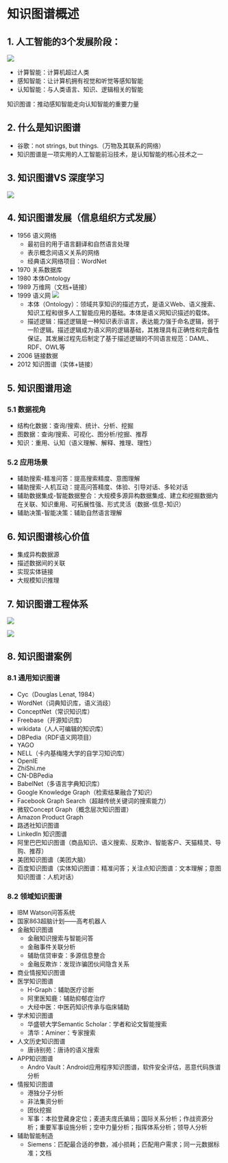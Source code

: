 # 知识图谱概述

## 1. 人工智能的3个发展阶段：

![](image/image.png "")

- 计算智能：计算机超过人类
- 感知智能：让计算机拥有视觉和听觉等感知智能
- 认知智能：与人类语言、知识、逻辑相关的智能

知识图谱：推动感知智能走向认知智能的重要力量

## 2. 什么是知识图谱

- 谷歌：not strings, but things.（万物及其联系的网络）
- 知识图谱是一项实用的人工智能前沿技术，是认知智能的核心技术之一
## 3. 知识图谱VS 深度学习

![](image/image_1.png "")

## 4. 知识图谱发展（信息组织方式发展）

- 1956 语义网络
	- 最初目的用于语言翻译和自然语言处理
	- 表示概念间语义关系的网络
	- 经典语义网络项目：WordNet
- 1970 关系数据库
- 1980 本体Ontology
- 1989 万维网（文档+链接）
- 1999 语义网
	![](image/image_2.png "")
	- 本体（Ontology）：领域共享知识的描述方式，是语义Web、语义搜索、知识工程和很多人工智能应用的基础。本体是语义网知识描述的载体。
	- 描述逻辑：描述逻辑是一种知识表示语言，表达能力强于命名逻辑，弱于一阶逻辑。描述逻辑成为语义网的逻辑基础，其推理具有正确性和完备性保证。其发展过程先后制定了基于描述逻辑的不同语言规范：DAML、RDF、OWL等
- 2006 链接数据
- 2012 知识图谱（实体+链接）

## 5. 知识图谱用途

### 5.1 数据视角

- 结构化数据：查询/搜索、统计、分析、挖掘
- 图数据：查询/搜索、可视化、图分析/挖掘、推荐
- 知识：重用、认知（语义理解、解释、推理、理性）



### 5.2 应用场景

- 辅助搜索-精准问答：提高搜索精度、意图理解
- 辅助搜索-人机互动：提高问答精度、体验、引导对话、多轮对话
- 辅助数据集成-智能数据整合：大规模多源异构数据集成、建立和挖掘数据内在关联、知识重用、可拓展性强、形式灵活（数据-信息-知识）
- 辅助决策-智能决策：辅助自然语言理解
## 6. 知识图谱核心价值
- 集成异构数据源
- 描述数据间的关联
- 实现实体链接
- 大规模知识推理

## 7. 知识图谱工程体系

![](image/image_3.png "")

![](image/image_4.png "")

## 8.  知识图谱案例

### 8.1 通用知识图谱

- Cyc（Douglas Lenat, 1984）
- WordNet（词典知识库，语义消歧）
- ConceptNet（常识知识库）
- Freebase（开源知识库）
- wikidata（人人可编辑的知识库）
- DBPedia（RDF语义网项目）
- YAGO
- NELL（卡内基梅隆大学的自学习知识库）
- OpenIE
- ZhiShi.me
- CN-DBPedia
- BabelNet（多语言字典知识库）
- Google Knowledge Graph（检索结果融合了知识）
- Facebook Graph Search（超越传统关键词的搜索能力）
- 微软Concept Graph（概念层次知识图谱）
- Amazon Product Graph
- 路透社知识图谱
- LinkedIn 知识图谱
- 阿里巴巴知识图谱（商品知识、语义搜索、反欺诈、智能客户、天猫精灵、导购、推荐）
- 美团知识图谱（美团大脑）
- 百度知识图谱（实体知识图谱：精准问答；关注点知识图谱：文本理解；意图知识图谱：人机对话）
### 8.2 领域知识图谱
- IBM Watson问答系统
- 国家863超脑计划——高考机器人
- 金融知识图谱
	- 金融知识搜索与智能问答
	- 金融事件关联分析
	- 辅助信贷审查：多源信息整合
	- 金融反欺诈：发现诈骗团伙间隐含关系
- 商业情报知识图谱
- 医学知识图谱
	- H-Graph：辅助医疗诊断
	- 阿里医知鹿：辅助抑郁症治疗
	- 大经中医：中医药知识传承与临床辅助
- 学术知识图谱
	- 华盛顿大学Semantic Scholar：学者和论文智能搜索
	- 清华：Aminer：专家搜索
- 人文历史知识图谱
	- 唐诗别苑：唐诗的语义搜索
- APP知识图谱
	- Andro Vault：Android应用程序知识图谱，软件安全评估，恶意代码族谱分析
- 情报知识图谱
	- 港独分子分析
	- 非法集资分析
	- 团伙挖掘
	- 军事：本拉登藏身定位；麦道夫庞氏骗局；国际关系分析；作战资源分析；重要军事设施分析；空中力量分析；指挥体系分析；领导人分析
- 辅助智能制造
	- Siemens：匹配最合适的参数，减小损耗；匹配用户需求；同一元数据标准；文档
